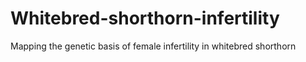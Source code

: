 # Whitebred-shorthorn-infertility
Mapping the genetic basis of female infertility in whitebred shorthorn
